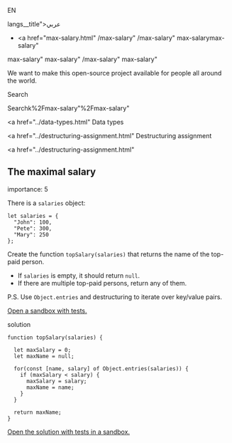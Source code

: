 EN

langs\_\_title">عربي</span></a>

- <a href="max-salary.html"
  /max-salary"
  /max-salary"
  max-salarymax-salary"

<!-- -->

max-salary"
max-salary"
/max-salary"
max-salary"

We want to make this open-source project available for people all around the world.

Search

Searchk%2Fmax-salary"%2Fmax-salary" </a>

<a href="../data-types.html" Data types</span></a>

<a href="../destructuring-assignment.html" Destructuring assignment</span></a>

<a href="../destructuring-assignment.html"

## The maximal salary

<span class="task__importance" title="How important is the task, from 1 to 5">importance: 5</span>

There is a `salaries` object:

    let salaries = {
      "John": 100,
      "Pete": 300,
      "Mary": 250
    };

Create the function `topSalary(salaries)` that returns the name of the top-paid person.

- If `salaries` is empty, it should return `null`.
- If there are multiple top-paid persons, return any of them.

P.S. Use `Object.entries` and destructuring to iterate over key/value pairs.

[Open a sandbox with tests.](https://plnkr.co/edit/E2ihC75K0EGKA6sR?p=preview)

solution

    function topSalary(salaries) {

      let maxSalary = 0;
      let maxName = null;

      for(const [name, salary] of Object.entries(salaries)) {
        if (maxSalary < salary) {
          maxSalary = salary;
          maxName = name;
        }
      }

      return maxName;
    }

[Open the solution with tests in a sandbox.](https://plnkr.co/edit/zsLbuDmTWUKt5is0?p=preview)
